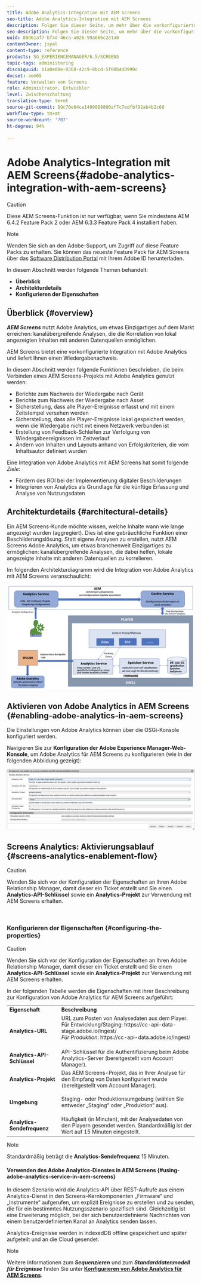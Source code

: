 ```yaml
---
title: Adobe Analytics-Integration mit AEM Screens
seo-title: Adobe Analytics-Integration mit AEM Screens
description: Folgen Sie dieser Seite, um mehr über die vorkonfigurierte Integration von AEM Screens mit Adobe Analytics zu erfahren und einen Wiedergabenachweis zu erhalten.
seo-description: Folgen Sie dieser Seite, um mehr über die vorkonfigurierte Integration von AEM Screens mit Adobe Analytics zu erfahren und einen Wiedergabenachweis zu erhalten.
uuid: 80d61af7-bf4d-46ca-a026-99a666c2e1a0
contentOwner: jsyal
content-type: reference
products: SG_EXPERIENCEMANAGER/6.5/SCREENS
topic-tags: administering
discoiquuid: b1a0e00e-0368-42c9-8bcd-5f00b4d0990c
docset: aem65
feature: Verwalten von Screens
role: Administrator, Entwickler
level: Zwischenschaltung
translation-type: tm+mt
source-git-commit: 89c70e64ce1409888800af7c7edfbf92ab4b2c68
workflow-type: tm+mt
source-wordcount: '707'
ht-degree: 94%

---
```



# Adobe Analytics-Integration mit AEM Screens{#adobe-analytics-integration-with-aem-screens}

>[!CAUTION]
>
>Diese AEM Screens-Funktion ist nur verfügbar, wenn Sie mindestens AEM 6.4.2 Feature Pack 2 oder AEM 6.3.3 Feature Pack 4 installiert haben.

>[!NOTE]
>
>Wenden Sie sich an den Adobe-Support, um Zugriff auf diese Feature Packs zu erhalten. Sie können das neueste Feature Pack für AEM Screens über das [Software Distribution Portal](https://experience.adobe.com/#/downloads/content/software-distribution/en/aem.html) mit Ihrem Adobe ID herunterladen.

In diesem Abschnitt werden folgende Themen behandelt:

* **Überblick**
* **Architekturdetails**
* **Konfigurieren der Eigenschaften**

## Überblick {#overview}

***AEM Screens*** nutzt Adobe Analytics, um etwas Einzigartiges auf dem Markt erreichen: kanalübergreifende Analysen, die die Korrelation von lokal angezeigten Inhalten mit anderen Datenquellen ermöglichen.

AEM Screens bietet eine vorkonfigurierte Integration mit Adobe Analytics und liefert Ihnen einen Wiedergabenachweis.

In diesem Abschnitt werden folgende Funktionen beschrieben, die beim Verbinden eines AEM Screens-Projekts mit Adobe Analytics genutzt werden:

* Berichte zum Nachweis der Wiedergabe nach Gerät
* Berichte zum Nachweis der Wiedergabe nach Asset
* Sicherstellung, dass alle Player-Ereignisse erfasst und mit einem Zeitstempel versehen werden
* Sicherstellung, dass alle Player-Ereignisse lokal gespeichert werden, wenn die Wiedergabe nicht mit einem Netzwerk verbunden ist
* Erstellung von Feedback-Schleifen zur Verfolgung von Wiedergabeereignissen im Zeitverlauf
* Ändern von Inhalten und Layouts anhand von Erfolgskriterien, die vom Inhaltsautor definiert wurden

Eine Integration von Adobe Analytics mit AEM Screens hat somit folgende *Ziele*:

* Fördern des ROI bei der Implementierung digitaler Beschilderungen
* Integrieren von Analytics als Grundlage für die künftige Erfassung und Analyse von Nutzungsdaten

## Architekturdetails {#architectural-details}

Ein AEM Screens-Kunde möchte wissen, welche Inhalte wann wie lange angezeigt wurden (aggregiert). Dies ist eine gebräuchliche Funktion einer Beschilderungslösung. Statt eigene Analysen zu erstellen, nutzt AEM Screens Adobe Analytics, um etwas branchenweit Einzigartiges zu ermöglichen: kanalübergreifende Analysen, die dabei helfen, lokale angezeigte Inhalte mit anderen Datenquellen zu korrelieren.

Im folgenden Architekturdiagramm wird die Integration von Adobe Analytics mit AEM Screens veranschaulicht:

![screen_shot_2018-09-12at85611am](assets/screen_shot_2018-09-12at85611am.png)

## Aktivieren von Adobe Analytics in AEM Screens {#enabling-adobe-analytics-in-aem-screens}

Die Einstellungen von Adobe Analytics können über die OSGi-Konsole konfiguriert werden.

Navigieren Sie zur **Konfiguration der Adobe Experience Manager-Web-Konsole**, um Adobe Analytics für AEM Screens zu konfigurieren (wie in der folgenden Abbildung gezeigt):

![screen_shot_2018-09-04at25550pm](assets/screen_shot_2018-09-04at25550pm.png)

## Screens Analytics: Aktivierungsablauf {#screens-analytics-enablement-flow}

>[!CAUTION]
>
>Wenden Sie sich vor der Konfiguration der Eigenschaften an Ihren Adobe Relationship Manager, damit dieser ein Ticket erstellt und Sie einen **Analytics-API-Schlüssel** sowie ein **Analytics-Projekt** zur Verwendung mit AEM Screens erhalten.

![]()

### Konfigurieren der Eigenschaften {#configuring-the-properties}

>[!CAUTION]
>
>Wenden Sie sich vor der Konfiguration der Eigenschaften an Ihren Adobe Relationship Manager, damit dieser ein Ticket erstellt und Sie einen **Analytics-API-Schlüssel** sowie ein **Analytics-Projekt** zur Verwendung mit AEM Screens erhalten.

In der folgenden Tabelle werden die Eigenschaften mit ihrer Beschreibung zur Konfiguration von Adobe Analytics für AEM Screens aufgeführt:

<table>
 <tbody>
  <tr>
   <td><strong>Eigenschaft</strong></td>
   <td><strong>Beschreibung</strong></td>
  </tr>
  <tr>
   <td><strong>Analytics-URL</strong></td>
   <td>URL zum Posten von Analysedaten aus dem Player. <br>
   Für Entwicklung/Staging</em>: https://cc-api-data-stage.adobe.io/ingest/<br /> <em>Für Produktion</em>: https://cc-api-data.adobe.io/ingest/</em><br /> <br /></td>
  </tr>
  <tr>
   <td><strong>Analytics-API-Schlüssel</strong></td>
   <td>API-Schlüssel für die Authentifizierung beim Adobe Analytics-Server (bereitgestellt vom Account Manager).</td>
  </tr>
  <tr>
   <td><strong>Analytics-Projekt</strong></td>
   <td>Das AEM Screens-Projekt, das in Ihrer Analyse für den Empfang von Daten konfiguriert wurde (bereitgestellt vom Account Manager).</td>
  </tr>
  <tr>
   <td><strong>Umgebung</strong></td>
   <td><p>Staging- oder Produktionsumgebung (wählen Sie entweder „Staging“ oder „Produktion“ aus).</p></td>
  </tr>
  <tr>
   <td><strong>Analytics-Sendefrequenz</strong></td>
   <td>Häufigkeit (in Minuten), mit der Analysedaten von den Playern gesendet werden. Standardmäßig ist der Wert auf 15 Minuten eingestellt.</td>
  </tr>
 </tbody>
</table>

>[!NOTE]
>
>Standardmäßig beträgt die **Analytics-Sendefrequenz** 15 Minuten.

#### Verwenden des Adobe Analytics-Dienstes in AEM Screens {#using-adobe-analytics-service-in-aem-screens}

In diesem Szenario wird die Analytics-API über REST-Aufrufe aus einem Analytics-Dienst in den Screens-Kernkomponenten „Firmware“ und „Instrumente“ aufgerufen, um explizit Ereignisse zu erstellen und zu senden, die für ein bestimmtes Nutzungsszenario spezifisch sind. Gleichzeitig ist eine Erweiterung möglich, bei der sich benutzerdefinierte Nachrichten von einem benutzerdefinierten Kanal an Analytics senden lassen.

Analytics-Ereignisse werden in indexedDB offline gespeichert und später aufgeteilt und an die Cloud gesendet.

>[!NOTE]
>
>Weitere Informationen zum ***Sequenzieren*** und zum ***Standarddatenmodell für Ereignisse*** finden Sie unter **[Konfigurieren von Adobe Analytics für AEM Screens](configuring-adobe-analytics-aem-screens.md)**.

